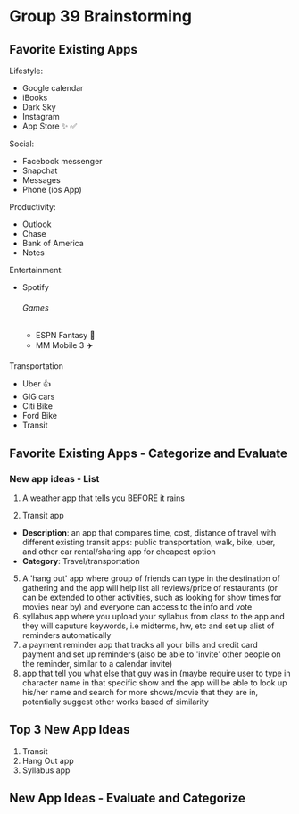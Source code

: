 # Group 39 Brainstorming 

## Favorite Existing Apps 

Lifestyle: 
- Google calendar
- iBooks
- Dark Sky
- Instagram
- App Store  :sparkles: :white_check_mark: 


Social:
- Facebook messenger 
- Snapchat
- Messages 
- Phone (ios App)

Productivity: 
- Outlook
- Chase
- Bank of America
- Notes

Entertainment:
- Spotify
    ###### Games
    - ESPN Fantasy :football:
    - MM Mobile 3 :airplane: 


Transportation
- Uber :+1:
- GIG cars 
- Citi Bike
- Ford Bike
- Transit


## Favorite Existing Apps - Categorize and Evaluate








### New app ideas - List
1. A weather app that tells you BEFORE it rains 
 
3. Transit app 
 - **Description**: an app that compares time, cost, distance of travel with different existing transit apps: public transportation, walk, bike, uber, and other car rental/sharing app for cheapest option
 -  **Category**: Travel/transportation
5. A 'hang out' app where group of friends can type in the destination of gathering and the app will help list all reviews/price of restaurants (or can be extended to other activities, such as looking for show times for movies near by) and everyone can access to the info and vote
6. syllabus app where you upload your syllabus from class to the app and they will caputure keywords, i.e midterms, hw, etc and set up alist of reminders automatically
7. a payment reminder app that tracks all your bills and credit card payment and set up reminders (also be able to 'invite' other people on the reminder, similar to a calendar invite)
8.  app that tell you what else that guy was in (maybe require user to type in character name in that specific show and the app will be able to look up his/her name and search for more shows/movie that they are in, potentially suggest other works based of similarity

## Top 3 New App Ideas
1. Transit
2. Hang Out app
3. Syllabus app

## New App Ideas - Evaluate and Categorize
